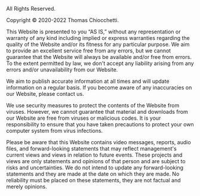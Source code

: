 All Rights Reserved.

Copyright © 2020-2022 Thomas Chiocchetti.

This Website is presented to you “AS IS,” without any representation or warranty of any kind including implied or express warranties regarding the quality of the Website and/or its fitness for any particular purpose. We aim to provide an excellent service free from any errors, but we cannot guarantee that the Website will always be available and/or free from errors. To the extent permitted by law, we don't accept any liability arising from any errors and/or unavailability from our Website.

We aim to publish accurate information at all times and will update information on a regular basis. If you become aware of any inaccuracies on our Website, please contact us.

We use security measures to protect the contents of the Website from viruses. However, we cannot guarantee that material and downloads from our Website are free from viruses or malicious codes. It is your responsibility to ensure that you have taken precautions to protect your own computer system from virus infections.

Please be aware that this Website contains video messages, reports, audio files, and forward-looking statements that may reflect management's current views and views in relation to future events. These projects and views are only statements and opinions of that person and are subject to risks and uncertainties. We do not intend to update any forward-looking statements and they are made at the date on which they are made. No reliability must be placed on these statements, they are not factual and merely opinions.
